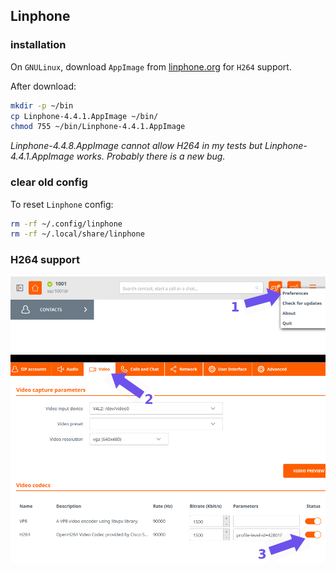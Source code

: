 ## Linphone

### installation

On `GNULinux`, download `AppImage` from [linphone.org](https://linphone.org/)
for `H264` support.

After download:

```bash
mkdir -p ~/bin
cp Linphone-4.4.1.AppImage ~/bin/
chmod 755 ~/bin/Linphone-4.4.1.AppImage
```

_Linphone-4.4.8.AppImage cannot allow H264 in my tests but
Linphone-4.4.1.AppImage works. Probably there is a new bug._

### clear old config

To reset `Linphone` config:

```bash
rm -rf ~/.config/linphone
rm -rf ~/.local/share/linphone
```

### H264 support

![Linphone H264 support](./images/linphone-h264.png)
